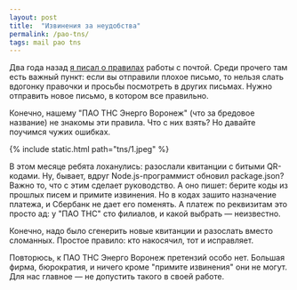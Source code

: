 ```yaml
---
layout: post
title:  "Извинения за неудобства"
permalink: /pao-tns/
tags: mail pao tns
---
```


Два года назад [я писал о правилах](/mail-rules/) работы с почтой. Среди прочего
там есть важный пункт: если вы отправили плохое письмо, то нельзя слать вдогонку
правочки и просьбы посмотреть в других письмах. Нужно отправить новое письмо, в
котором все правильно.

Конечно, нашему "ПАО ТНС Энерго Воронеж" (что за бредовое название) не
знакомы эти правила. Что с них взять? Но давайте поучимся чужих ошибках.

{% include static.html path="tns/1.jpeg" %}

В этом месяце ребята лоханулись: разослали квитанции с битыми QR-кодами. Ну,
бывает, вдруг Node.js-программист обновил package.json? Важно то, что с этим
сделает руководство. А оно пишет: берите коды из прошлых писем и примите
извинения. Но в кодах зашито назначение платежа, и Сбербанк не дает его
поменять. А платеж по реквизитам это просто ад: у "ПАО ТНС" сто филиалов, и
какой выбрать — неизвестно.

Конечно, надо было сгенерить новые квитанции и разослать вместо сломанных.
Простое правило: кто накосячил, тот и исправляет.

Повторюсь, к ПАО ТНС Энерго Воронеж претензий особо нет. Большая фирма,
бюрократия, и ничего кроме "примите извинения" они не могут.
Для нас главное — не допустить такого в своей работе.
